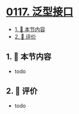 # [0117. 泛型接口](https://github.com/tnotesjs/TNotes.typescript/tree/main/notes/0117.%20%E6%B3%9B%E5%9E%8B%E6%8E%A5%E5%8F%A3)

<!-- region:toc -->

- [1. 🎯 本节内容](#1--本节内容)
- [2. 🫧 评价](#2--评价)

<!-- endregion:toc -->

## 1. 🎯 本节内容

- todo

## 2. 🫧 评价

- todo
